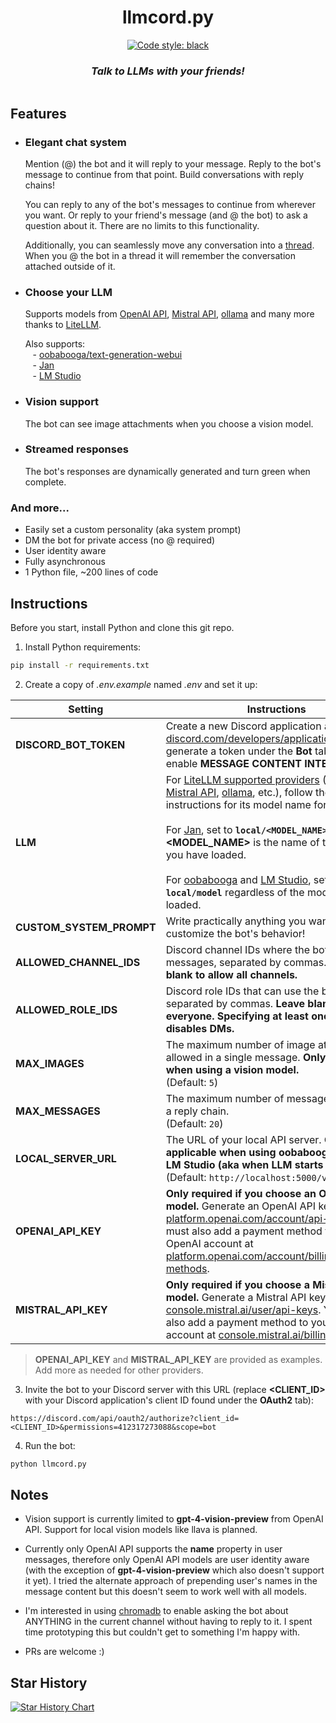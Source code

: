 <h1 align="center">
  llmcord.py
</h1>

<p align="center">
  <a href="https://github.com/psf/black"><img alt="Code style: black" src="https://img.shields.io/badge/code%20style-black-000000.svg"></a>
</p>

<h3 align="center"><i>
  Talk to LLMs with your friends!
</i></h3>

<p align="center">
  <img src="https://github.com/jakobdylanc/discord-llm-chatbot/assets/38699060/a9636e09-c89e-42e9-8690-65d52f8236ea" alt="">
</p>

## Features
- ### Elegant chat system
  Mention (@) the bot and it will reply to your message. Reply to the bot's message to continue from that point. Build conversations with reply chains!

  You can reply to any of the bot's messages to continue from wherever you want. Or reply to your friend's message (and @ the bot) to ask a question about it. There are no limits to this functionality.

  Additionally, you can seamlessly move any conversation into a [thread](https://support.discord.com/hc/en-us/articles/4403205878423-Threads-FAQ). When you @ the bot in a thread it will remember the conversation attached outside of it.

- ### Choose your LLM
  Supports models from [OpenAI API](https://platform.openai.com/docs/models), [Mistral API](https://mistral.ai/news/la-plateforme), [ollama](https://github.com/ollama/ollama) and many more thanks to [LiteLLM](https://github.com/BerriAI/litellm).

  Also supports:<br />&nbsp;&nbsp;&nbsp;- [oobabooga/text-generation-webui](https://github.com/oobabooga/text-generation-webui)<br />&nbsp;&nbsp;&nbsp;- [Jan](https://jan.ai)<br />&nbsp;&nbsp;&nbsp;- [LM Studio](https://lmstudio.ai)

- ### Vision support
  The bot can see image attachments when you choose a vision model.

- ### Streamed responses
  The bot's responses are dynamically generated and turn green when complete.

### And more...
- Easily set a custom personality (aka system prompt)
- DM the bot for private access (no @ required)
- User identity aware
- Fully asynchronous
- 1 Python file, ~200 lines of code

## Instructions
Before you start, install Python and clone this git repo.

1. Install Python requirements:
```bash
pip install -r requirements.txt
```

2. Create a copy of *.env.example* named *.env* and set it up:

| Setting | Instructions |
| --- | --- |
| **DISCORD_BOT_TOKEN** | Create a new Discord application at [discord.com/developers/applications](https://discord.com/developers/applications) and generate a token under the **Bot** tab. Also enable **MESSAGE CONTENT INTENT**. |
| **LLM** | For [LiteLLM supported providers](https://github.com/BerriAI/litellm?tab=readme-ov-file#supported-providers-docs) ([OpenAI API](https://docs.litellm.ai/docs/providers/openai), [Mistral API](https://docs.litellm.ai/docs/providers/mistral), [ollama](https://docs.litellm.ai/docs/providers/ollama), etc.), follow the LiteLLM instructions for its model name formatting.<br /><br />For [Jan](https://jan.ai), set to **`local/<MODEL_NAME>`** where **<MODEL_NAME>** is the name of the model you have loaded.<br /><br />For [oobabooga](https://github.com/oobabooga/text-generation-webui) and [LM Studio](https://lmstudio.ai), set to **`local/model`** regardless of the model you have loaded. |
| **CUSTOM_SYSTEM_PROMPT** | Write practically anything you want to customize the bot's behavior! |
| **ALLOWED_CHANNEL_IDS** | Discord channel IDs where the bot can send messages, separated by commas. **Leave blank to allow all channels.** |
| **ALLOWED_ROLE_IDS** | Discord role IDs that can use the bot, separated by commas. **Leave blank to allow everyone. Specifying at least one role also disables DMs.** |
| **MAX_IMAGES** | The maximum number of image attachments allowed in a single message. **Only applicable when using a vision model.**<br />(Default: `5`) |
| **MAX_MESSAGES** | The maximum number of messages allowed in a reply chain.<br />(Default: `20`) |
| **LOCAL_SERVER_URL** | The URL of your local API server. **Only applicable when using oobabooga, Jan or LM Studio (aka when LLM starts with `local/`).**<br />(Default: `http://localhost:5000/v1`) |
| **OPENAI_API_KEY** | **Only required if you choose an OpenAI API model.** Generate an OpenAI API key at [platform.openai.com/account/api-keys](https://platform.openai.com/account/api-keys). You must also add a payment method to your OpenAI account at [platform.openai.com/account/billing/payment-methods](https://platform.openai.com/account/billing/payment-methods).|
| **MISTRAL_API_KEY** | **Only required if you choose a Mistral API model.** Generate a Mistral API key at [console.mistral.ai/user/api-keys](https://console.mistral.ai/user/api-keys). You must also add a payment method to your Mistral account at [console.mistral.ai/billing](https://console.mistral.ai/billing).|

> **OPENAI_API_KEY** and **MISTRAL_API_KEY** are provided as examples. Add more as needed for other providers.

3. Invite the bot to your Discord server with this URL (replace **<CLIENT_ID>** with your Discord application's client ID found under the **OAuth2** tab):
```plaintext
https://discord.com/api/oauth2/authorize?client_id=<CLIENT_ID>&permissions=412317273088&scope=bot
```

4. Run the bot:
```bash
python llmcord.py
```

## Notes
- Vision support is currently limited to **gpt-4-vision-preview** from OpenAI API. Support for local vision models like llava is planned.

- Currently only OpenAI API supports the **name** property in user messages, therefore only OpenAI API models are user identity aware (with the exception of **gpt-4-vision-preview** which also doesn't support it yet). I tried the alternate approach of prepending user's names in the message content but this doesn't seem to work well with all models.

- I'm interested in using [chromadb](https://github.com/chroma-core/chroma) to enable asking the bot about ANYTHING in the current channel without having to reply to it. I spent time prototyping this but couldn't get to something I'm happy with.

- PRs are welcome :)

## Star History
<a href="https://star-history.com/#jakobdylanc/discord-llm-chatbot&Date">
  <picture>
    <source media="(prefers-color-scheme: dark)" srcset="https://api.star-history.com/svg?repos=jakobdylanc/discord-llm-chatbot&type=Date&theme=dark" />
    <source media="(prefers-color-scheme: light)" srcset="https://api.star-history.com/svg?repos=jakobdylanc/discord-llm-chatbot&type=Date" />
    <img alt="Star History Chart" src="https://api.star-history.com/svg?repos=jakobdylanc/discord-llm-chatbot&type=Date" />
  </picture>
</a>
